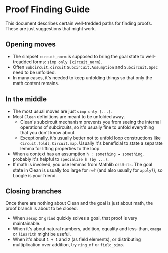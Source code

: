 # Proof Finding Guide

This document describes certain well-tredded paths for finding proofs. These are just suggestions that might work.

## Opening moves

* The simpset `circuit_norm` is supposed to bring the goal state to well-treadded forms: `simp only [circuit_norm]`.
* Often `Subcircuit.circuit` `Subcircuit.Assumption` and `Subcircuit.Spec` need to be unfolded.
* In many cases, it's needed to keep unfolding things so that only the math content remains.

## In the middle

* The most usual moves are just `simp only [...]`.
* Most `Clean` definitions are meant to be unfolded away.
  * Clean's subcircuit mechanism prevents you from seeing the internal operations of subcircuits, so it's usually fine to unfold everything that you don't know about.
  * Exceptionally, it's usually better not to unfold loop constructions like `Circuit.foldl`, `Circuit.map`. Usually it's beneficial to state a separate lemma for lifting properties to the loop.
* When a context has an assumption `h : something → something`, probably it's helpful to `specialize h (by ...)`. 
* If math is involved, you use lemmas from Mathlib or `Utils`. The goal state in Clean is usually too large for `rw?` (and also usually for `apply?`), so Loogle is your friend.

## Closing branches

Once there are nothing about Clean and the goal is just about math, the proof branch is about to be closed.

* When `aesop` or `grind` quickly solves a goal, that proof is very maintainable.
* When it's about natural numbers, addition, equality and less-than, `omega` or `linarith` might be useful.
* When it's about `1 + 1` and `2` (as field elements), or distributing multiplication over addition, try `ring_nf` or `field_simp`.
